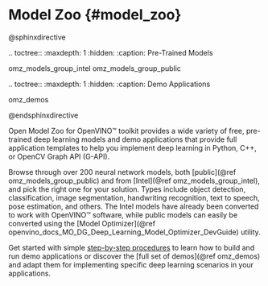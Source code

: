 # Model Zoo {#model_zoo}


@sphinxdirective

.. toctree::
   :maxdepth: 1
   :hidden:
   :caption: Pre-Trained Models
   
   omz_models_group_intel
   omz_models_group_public

.. toctree::
   :maxdepth: 1
   :hidden:
   :caption: Demo Applications

   omz_demos

   
@endsphinxdirective

Open Model Zoo for OpenVINO™ toolkit provides a wide variety of free, pre-trained deep learning models and demo applications that provide full application templates to help you implement deep learning in Python, C++, or OpenCV Graph API (G-API).

Browse through over 200 neural network models, both [public](@ref omz_models_group_public) and from [Intel](@ref omz_models_group_intel), and pick the right one for your solution. Types include object detection, classification, image segmentation, handwriting recognition, text to speech, pose estimation, and others. The Intel models have already been converted to work with OpenVINO™ software, while public models can easily be converted using the [Model Optimizer](@ref openvino_docs_MO_DG_Deep_Learning_Model_Optimizer_DevGuide) utility.

Get started with simple [step-by-step procedures](../get_started/get_started_demos.md) to learn how to build and run demo applications or discover the [full set of demos](@ref omz_demos) and adapt them for implementing specific deep learning scenarios in your applications.